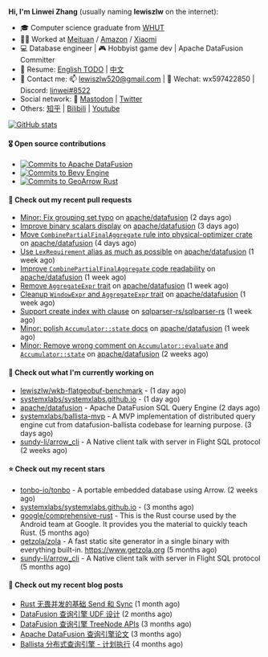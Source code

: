 **Hi, I'm Linwei Zhang** (usually naming **lewiszlw** on the internet):
- 🎓 Computer science graduate from [WHUT](https://en.wikipedia.org/wiki/Wuhan_University_of_Technology)
- 👨‍💻 Worked at [Meituan](https://about.meituan.com/home) / [Amazon](https://www.amazon.com/) / [Xiaomi](https://www.mi.com/)
- 💻 Database engineer | 🎮 Hobbyist game dev | Apache DataFusion Committer
- 📄 Resume: [English TODO](https://github.com/lewiszlw/lewiszlw/blob/main/Resume_EN.md) | [中文](https://github.com/lewiszlw/lewiszlw/blob/main/Resume_CN.md)
- 📱 Contact me: 📫 [lewiszlw520@gmail.com](mailto:lewiszlw520@gmail.com) | 💬 Wechat: wx597422850 | Discord: [linwei#8522](http://discordapp.com/users/891664307035713576)
- Social network: 🦣 [Mastodon](https://mastodon.world/@lewiszlw) | [Twitter](https://twitter.com/lewiszlw)
- Others: [知乎](https://www.zhihu.com/people/tian-qian-zhu-wu-ya) | [Bilibili](https://space.bilibili.com/43876861) | [Youtube](https://www.youtube.com/channel/UCnvri1tqAjxsp9nGQ63zUNw)

[![GitHub stats](https://github-readme-stats.vercel.app/api?username=lewiszlw&count_private=true&show_icons=true&theme=solarized-dark&include_all_commits=true)](https://github.com/anuraghazra/github-readme-stats)

#### 🎖️ Open source contributions
- [![Commits to Apache DataFusion](https://img.shields.io/github/commit-activity/t/apache/datafusion?authorFilter=lewiszlw&style=social&label=Apache%20DataFusion)](https://github.com/apache/datafusion/commits?author=lewiszlw)
- [![Commits to Bevy Engine](https://img.shields.io/github/commit-activity/t/bevyengine/bevy?authorFilter=lewiszlw&style=social&label=Bevy%20Engine)](https://github.com/bevyengine/bevy/commits?author=lewiszlw)
- [![Commits to GeoArrow Rust](https://img.shields.io/github/commit-activity/t/geoarrow/geoarrow-rs?authorFilter=lewiszlw&style=social&label=GeoArrow%20Rust)](https://github.com/geoarrow/geoarrow-rs/commits?author=lewiszlw)

#### 🔨 Check out my recent pull requests

- [Minor: Fix grouping set typo](https://github.com/apache/datafusion/pull/12216) on [apache/datafusion](https://github.com/apache/datafusion) (2 days ago)
- [Improve binary scalars display](https://github.com/apache/datafusion/pull/12192) on [apache/datafusion](https://github.com/apache/datafusion) (3 days ago)
- [Move `CombinePartialFinalAggregate` rule into physical-optimizer crate](https://github.com/apache/datafusion/pull/12167) on [apache/datafusion](https://github.com/apache/datafusion) (4 days ago)
- [Use `LexRequirement` alias as much as possible](https://github.com/apache/datafusion/pull/12130) on [apache/datafusion](https://github.com/apache/datafusion) (1 week ago)
- [Improve `CombinePartialFinalAggregate` code readability](https://github.com/apache/datafusion/pull/12128) on [apache/datafusion](https://github.com/apache/datafusion) (1 week ago)
- [Remove `AggregateExpr` trait](https://github.com/apache/datafusion/pull/12096) on [apache/datafusion](https://github.com/apache/datafusion) (1 week ago)
- [Cleanup `WindowExpr` and `AggregateExpr` trait](https://github.com/apache/datafusion/pull/12069) on [apache/datafusion](https://github.com/apache/datafusion) (1 week ago)
- [Support create index with clause](https://github.com/sqlparser-rs/sqlparser-rs/pull/1389) on [sqlparser-rs/sqlparser-rs](https://github.com/sqlparser-rs/sqlparser-rs) (1 week ago)
- [Minor: polish `Accumulator::state` docs](https://github.com/apache/datafusion/pull/12053) on [apache/datafusion](https://github.com/apache/datafusion) (1 week ago)
- [Minor: Remove wrong comment on `Accumulator::evaluate` and `Accumulator::state`](https://github.com/apache/datafusion/pull/12001) on [apache/datafusion](https://github.com/apache/datafusion) (2 weeks ago)

#### 👷 Check out what I'm currently working on

- [lewiszlw/wkb-flatgeobuf-benchmark](https://github.com/lewiszlw/wkb-flatgeobuf-benchmark) -  (1 day ago)
- [systemxlabs/systemxlabs.github.io](https://github.com/systemxlabs/systemxlabs.github.io) -  (1 day ago)
- [apache/datafusion](https://github.com/apache/datafusion) - Apache DataFusion SQL Query Engine (2 days ago)
- [systemxlabs/ballista-mvp](https://github.com/systemxlabs/ballista-mvp) - A MVP implementation of distributed query engine cut from datafusion-ballista codebase for learning purpose.  (3 days ago)
- [sundy-li/arrow_cli](https://github.com/sundy-li/arrow_cli) - A Native client talk with server in Flight SQL protocol (2 weeks ago)

#### ⭐ Check out my recent stars

- [tonbo-io/tonbo](https://github.com/tonbo-io/tonbo) - A portable embedded database using Arrow. (2 weeks ago)
- [systemxlabs/systemxlabs.github.io](https://github.com/systemxlabs/systemxlabs.github.io) -  (3 months ago)
- [google/comprehensive-rust](https://github.com/google/comprehensive-rust) - This is the Rust course used by the Android team at Google. It provides you the material to quickly teach Rust. (5 months ago)
- [getzola/zola](https://github.com/getzola/zola) - A fast static site generator in a single binary with everything built-in. https://www.getzola.org (5 months ago)
- [sundy-li/arrow_cli](https://github.com/sundy-li/arrow_cli) - A Native client talk with server in Flight SQL protocol (5 months ago)

#### 📜 Check out my recent blog posts

- [Rust 无畏并发的基础 Send 和 Sync](https://systemxlabs.github.io/blog/rust-send-sync/) (1 month ago)
- [DataFusion 查询引擎 UDF 设计](https://systemxlabs.github.io/blog/datafusion-udf/) (2 months ago)
- [DataFusion 查询引擎 TreeNode APIs](https://systemxlabs.github.io/blog/datafusion-tree-node-apis/) (3 months ago)
- [Apache DataFusion 查询引擎论文](https://systemxlabs.github.io/blog/datafusion-paper/) (3 months ago)
- [Ballista 分布式查询引擎 - 计划执行](https://systemxlabs.github.io/blog/ballista-mvp-part5/) (4 months ago)